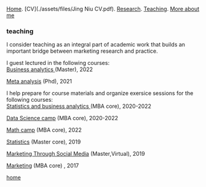 [Home](./). [CV](./assets/files/Jing Niu CV.pdf). [Research](./research.md). [Teaching](./teaching.md). [More about me](./hobby.md)

### teaching 

I consider teaching as an integral part of academic work that builds an important bridge between marketing research and practice. 

I guest lectured in the following courses: <br/> 
<ins> Business analytics </ins> (Master), 2022 <br/>
  
<ins> Meta analysis</ins>  (Phd), 2021 <br/> 

I help prepare for course materials and organize exersice sessions for the following courses:  
<ins>Statistics and business analytics </ins> (MBA core), 2020-2022<br/>
 
<ins>Data Science camp</ins> (MBA core), 2020-2022<br/>
  
<ins>Math camp</ins> (MBA core), 2022<br/>
  
<ins>Statistics</ins> (Master core), 2019<br/>

<ins>Marketing Through Social Media</ins> (Master,Virtual), 2019<br/>
  
<ins>Marketing</ins> (MBA core) , 2017<br/>




[home](./)
